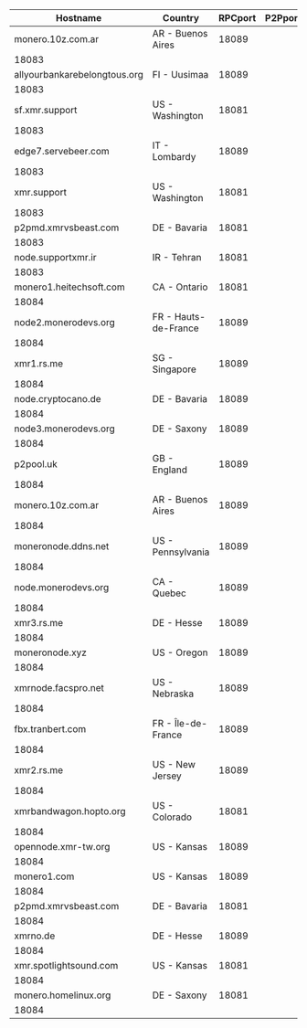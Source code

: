 Hostname | Country | RPCport | P2Pport
--- | --- | --- | ---
monero.10z.com.ar | AR - Buenos Aires | 18089
 | 18083
allyourbankarebelongtous.org | FI - Uusimaa | 18089
 | 18083
sf.xmr.support | US - Washington | 18081
 | 18083
edge7.servebeer.com | IT - Lombardy | 18089
 | 18083
xmr.support | US - Washington | 18081
 | 18083
p2pmd.xmrvsbeast.com | DE - Bavaria | 18081
 | 18083
node.supportxmr.ir | IR - Tehran | 18081
 | 18083
monero1.heitechsoft.com | CA - Ontario | 18081
 | 18084
node2.monerodevs.org | FR - Hauts-de-France | 18089
 | 18084
xmr1.rs.me | SG - Singapore | 18089
 | 18084
node.cryptocano.de | DE - Bavaria | 18089
 | 18084
node3.monerodevs.org | DE - Saxony | 18089
 | 18084
p2pool.uk | GB - England | 18089
 | 18084
monero.10z.com.ar | AR - Buenos Aires | 18089
 | 18084
moneronode.ddns.net | US - Pennsylvania | 18089
 | 18084
node.monerodevs.org | CA - Quebec | 18089
 | 18084
xmr3.rs.me | DE - Hesse | 18089
 | 18084
moneronode.xyz | US - Oregon | 18089
 | 18084
xmrnode.facspro.net | US - Nebraska | 18089
 | 18084
fbx.tranbert.com | FR - Île-de-France | 18089
 | 18084
xmr2.rs.me | US - New Jersey | 18089
 | 18084
xmrbandwagon.hopto.org | US - Colorado | 18081
 | 18084
opennode.xmr-tw.org | US - Kansas | 18089
 | 18084
monero1.com | US - Kansas | 18089
 | 18084
p2pmd.xmrvsbeast.com | DE - Bavaria | 18081
 | 18084
xmrno.de | DE - Hesse | 18089
 | 18084
xmr.spotlightsound.com | US - Kansas | 18081
 | 18084
monero.homelinux.org | DE - Saxony | 18081
 | 18084
